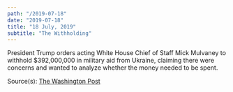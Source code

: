 ```yaml
---
path: "/2019-07-18"
date: "2019-07-18"
title: "18 July, 2019"
subtitle: "The Withholding"
---
```


President Trump orders acting White House Chief of Staff Mick Mulvaney to withhold $392,000,000 in military aid from Ukraine, claiming there were concerns and wanted to analyze whether the money needed to be spent. 

<span class="sources">
Source(s): <a href="https://www.washingtonpost.com/national-security/trump-ordered-hold-on-military-aid-days-before-calling-ukrainian-president-officials-say/2019/09/23/df93a6ca-de38-11e9-8dc8-498eabc129a0_story.html" target="_blank">The Washington Post</a>
</span>
